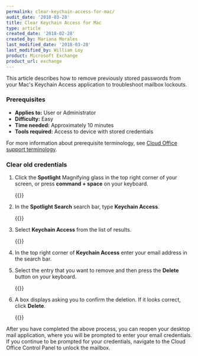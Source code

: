 ```yaml
---
permalink: clear-keychain-access-for-mac/
audit_date: '2018-03-28'
title: Clear Keychain Access for Mac
type: article
created_date: '2018-02-28'
created_by: Mariana Morales
last_modified_date: '2018-03-28'
last_modified_by: William Loy
product: Microsoft Exchange
product_url: exchange
---
```


This article describes how to remove previously stored passwords from your Mac's Keychain Access application to troubleshoot mailbox lockouts.


### Prerequisites

- **Applies to:** User or Administrator
- **Difficulty:** Easy
- **Time needed:** Approximately 10 minutes
- **Tools required:** Access to device with stored credentials

For more information about prerequisite terminology, see [Cloud Office support terminology](/how-to/cloud-office-support-terminology).

### Clear old credentials

1. Click the **Spotlight** Magnifying glass in the top right corner of your screen, or press **command + space** on your keyboard.

   {{<image src="mag_glass.png" alt="" title="">}}

2. In the **Spotlight Search** search bar, type **Keychain Access**.

   {{<image src="spotlight_search.png" alt="" title="">}}

3. Select **Keychain Access** from the list of results.

   {{<image src="keychain_access_result.png" alt="" title="">}}

4. In the top right corner of **Keychain Access** enter your email address in the search bar.
5. Select the entry that you want to remove and then press the **Delete** button on your keyboard.

   {{<image src="search_email.png" alt="" title="">}}

6. A box displays asking you to confirm the deletion. If it looks correct, click **Delete**.

   {{<image src="delete_keychain.png" alt="" title="">}}


After you have completed the above process, you can reopen your desktop mail application, where you will be prompted to enter your email credentials. If you continue to be prompted for your credentials, navigate to the Cloud Office Control Panel to unlock the mailbox.
